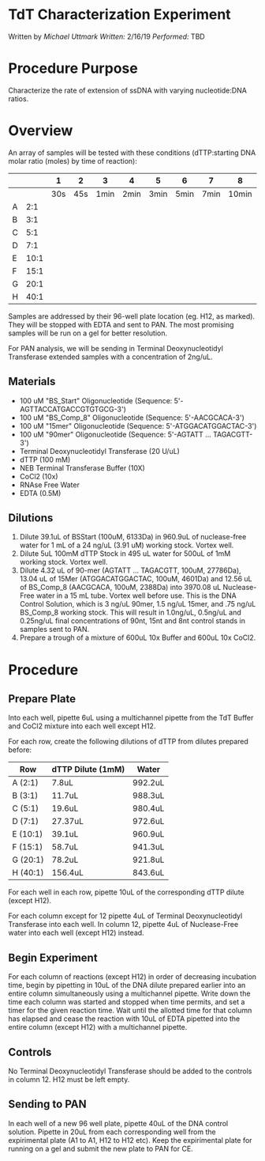 # TdT Characterization Experiment
Written by *Michael Uttmark*
*Written:* 2/16/19 *Performed:* TBD

Procedure Purpose
=================

Characterize the rate of extension of ssDNA with varying nucleotide:DNA
ratios.

Overview
========

An array of samples will be tested with these conditions (dTTP:starting DNA molar ratio
(moles) by time of reaction):

|||1  | 2  |3   |4   |5   |6   |7   |8    |9    |10   |11   |12      |
|---|---|---|----|----|----|----|----|----|-----|-----|-----|-----|--------|
|||30s|45s |1min|2min|3min|5min|7min|10min|15min|20min|30min|Controls|
|A  | 2:1  |    |    |    |    |    |     |     |     |     |        |||
|B  | 3:1  |    |    |    |    |    |     |     |     |     |        |||
|C  | 5:1  |    |    |    |    |    |     |     |     |     |        |||
|D  | 7:1  |    |    |    |    |    |     |     |     |     |        |||
|E  | 10:1 |    |    |    |    |    |     |     |     |     |        |||
|F  | 15:1 |    |    |    |    |    |     |     |     |     |        |||
|G  | 20:1 |    |    |    |    |    |     |     |     |     |        |||
|H  | 40:1 |    |    |    |    |    |     |     |     |     |     ||H12|

Samples are addressed by their 96-well plate location (eg. H12, as marked).
They will be stopped with EDTA and sent to PAN. The most promising samples will be run on a gel for better resolution.

For PAN analysis, we will be sending in Terminal Deoxynucleotidyl Transferase extended samples with a concentration of 2ng/uL.

## Materials

-   100 uM "BS_Start" Oligonucleotide (Sequence: 5'-AGTTACCATGACCGTGTGCG-3')
-   100 uM "BS_Comp_8" Oligonucleotide (Sequence: 5'-AACGCACA-3')
-   100 uM "15mer" Oligonucleotide (Sequence: 5'-ATGGACATGGACTAC-3')
-   100 uM "90mer" Oligonucleotide (Sequence: 5'-AGTATT ... TAGACGTT-3')
-   Terminal Deoxynucleotidyl Transferase (20 U/uL)
-   dTTP (100 mM)
-   NEB Terminal Transferase Buffer (10X)
-   CoCl2 (10x)
-   RNAse Free Water
-   EDTA (0.5M)

## Dilutions
1. Dilute 39.1uL of BSStart (100uM, 6133Da) in 960.9uL of nuclease-free water for 1 mL of a 24 ng/uL (3.91 uM) working stock. Vortex well.
2. Dilute 5uL 100mM dTTP Stock in 495 uL water for 500uL of 1mM working stock. Vortex well.
4. Dilute 4.32 uL of 90-mer (AGTATT ... TAGACGTT, 100uM, 27786Da), 13.04 uL of 15Mer (ATGGACATGGACTAC, 100uM, 4601Da) and 12.56 uL of BS_Comp_8 (AACGCACA, 100uM, 2388Da) into 3970.08 uL Nuclease-Free water in a 15 mL tube. Vortex well before use. This is the DNA Control Solution, which is 3 ng/uL 90mer, 1.5 ng/uL 15mer, and .75 ng/uL BS_Comp_8 working stock. This will result in 1.0ng/uL, 0.5ng/uL and 0.25ng/uL final concentrations of 90nt, 15nt and 8nt control stands in samples sent to PAN.
5. Prepare a trough of a mixture of 600uL 10x Buffer and 600uL 10x CoCl2.

Procedure
=========

Prepare Plate
-------------

Into each well, pipette 6uL using a multichannel pipette from the TdT Buffer and CoCl2 mixture into each well except H12.

For each row, create the following dilutions of dTTP from dilutes
prepared before:

|Row       |dTTP Dilute (1mM)| Water     |
|----------|-----------------|-----------|
|A (2:1)   | 7.8uL           | 992.2uL   |
|B (3:1)   | 11.7uL          | 988.3uL   |
|C (5:1)   | 19.6uL          | 980.4uL   |
|D (7:1)   | 27.37uL         | 972.6uL   |
|E (10:1)  | 39.1uL          | 960.9uL   |
|F (15:1)  | 58.7uL          | 941.3uL   |
|G (20:1)  | 78.2uL          | 921.8uL   |
|H (40:1)  | 156.4uL         | 843.6uL   |

For each well in each row, pipette 10uL of the corresponding dTTP dilute (except H12).

For each column except for 12 pipette 4uL of Terminal Deoxynucleotidyl Transferase into each well. 
In column 12, pipette 4uL of Nuclease-Free water into each well (except H12) instead.

## Begin Experiment
For each column of reactions (except H12) in order of decreasing incubation time, begin by pipetting in 10uL of the DNA dilute prepared earlier into an entire column simultaneously using a multichannel pipette. Write down the time each column was started and stopped when time permits, and set a timer for the given reaction time. Wait until the allotted time for that column has elapsed and cease the reaction with 10uL of EDTA pipetted into the entire column (except H12) with a multichannel pipette.

## Controls
No Terminal Deoxynucleotidyl Transferase should be added to the controls in column 12. H12 must be left empty.

## Sending to PAN
In each well of a new 96 well plate, pipette 40uL of the DNA control solution. Pipette in 20uL from each corresponding well from the expirimental plate (A1 to A1, H12 to H12 etc). Keep the expirimental plate for running on a gel and submit the new plate to PAN for CE.
